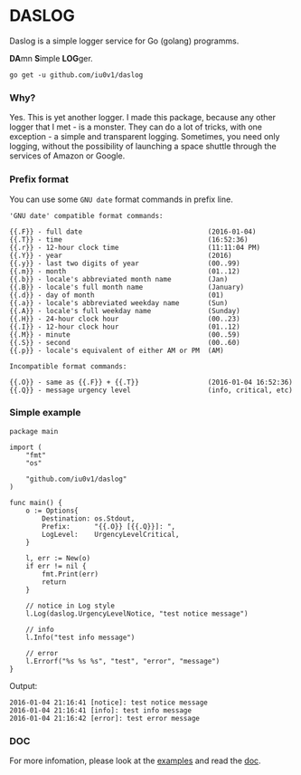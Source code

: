 # DASLOG

Daslog is a simple logger service for Go (golang) programms.

**DA**mn **S**imple **LOG**ger.

```
go get -u github.com/iu0v1/daslog
```

### Why?
Yes. This is yet another logger. I made this package, because any other logger that I met - is a monster. They can do a lot of tricks, with one exception - a simple and transparent logging. Sometimes, you need only logging, without the possibility of launching a space shuttle through the services of Amazon or Google.

### Prefix format
You can use some `GNU date` format commands in prefix line.
```
'GNU date' compatible format commands:

{{.F}} - full date                               (2016-01-04)
{{.T}} - time                                    (16:52:36)
{{.r}} - 12-hour clock time                      (11:11:04 PM)
{{.Y}} - year                                    (2016)
{{.y}} - last two digits of year                 (00..99)
{{.m}} - month                                   (01..12)
{{.b}} - locale's abbreviated month name         (Jan)
{{.B}} - locale's full month name                (January)
{{.d}} - day of month                            (01)
{{.a}} - locale's abbreviated weekday name       (Sun)
{{.A}} - locale's full weekday name              (Sunday)
{{.H}} - 24-hour clock hour                      (00..23)
{{.I}} - 12-hour clock hour                      (01..12)
{{.M}} - minute                                  (00..59)
{{.S}} - second                                  (00..60)
{{.p}} - locale's equivalent of either AM or PM  (AM)

Incompatible format commands:

{{.O}} - same as {{.F}} + {{.T}}                 (2016-01-04 16:52:36)
{{.Q}} - message urgency level                   (info, critical, etc)

```

### Simple example
```
package main

import (
	"fmt"
	"os"

	"github.com/iu0v1/daslog"
)

func main() {
	o := Options{
		Destination: os.Stdout,
		Prefix:      "{{.O}} [{{.Q}}]: ",
		LogLevel:    UrgencyLevelCritical,
	}

	l, err := New(o)
	if err != nil {
		fmt.Print(err)
		return
	}

	// notice in Log style
	l.Log(daslog.UrgencyLevelNotice, "test notice message")

	// info
	l.Info("test info message")

	// error
	l.Errorf("%s %s %s", "test", "error", "message")
}
```
Output:
```
2016-01-04 21:16:41 [notice]: test notice message
2016-01-04 21:16:41 [info]: test info message
2016-01-04 21:16:42 [error]: test error message
```

### DOC
For more infomation, please look at the [examples](https://github.com/iu0v1/daslog/tree/master/example) and read the [doc](http://godoc.org/github.com/iu0v1/daslog).
